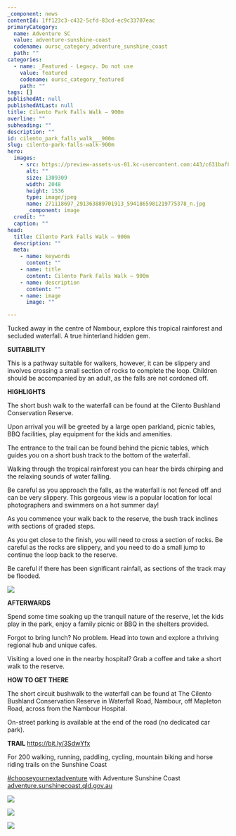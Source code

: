 ```yaml
---
_component: news
contentId: 1ff123c3-c432-5cfd-83cd-ec9c33707eac
primaryCategory:
  name: Adventure SC
  value: adventure-sunshine-coast
  codename: oursc_category_adventure_sunshine_coast
  path: ""
categories:
  - name: _Featured - Legacy. Do not use
    value: featured
    codename: oursc_category_featured
    path: ""
tags: []
publishedAt: null
publishedAtLast: null
title: Cilento Park Falls Walk – 900m
overline: ""
subheading: ""
description: ""
id: cilento_park_falls_walk___900m
slug: cilento-park-falls-walk-900m
hero:
  images:
    - src: https://preview-assets-us-01.kc-usercontent.com:443/c631baf8-1b46-001f-580c-d0001b68b4a8/3fb05193-b2d3-40c8-8d28-2e627bf98773/271118697_291363889701913_5941865981219775378_n.jpg
      alt: ""
      size: 1309309
      width: 2048
      height: 1536
      type: image/jpeg
      name: 271118697_291363889701913_5941865981219775378_n.jpg
      _component: image
  credit: ""
  caption: ""
head:
  title: Cilento Park Falls Walk – 900m
  description: ""
  meta:
    - name: keywords
      content: ""
    - name: title
      content: Cilento Park Falls Walk – 900m
    - name: description
      content: ""
    - name: image
      image: ""

---
```

Tucked away in the centre of Nambour, explore this tropical rainforest and secluded waterfall. A true hinterland hidden gem.

**SUITABILITY**

This is a pathway suitable for walkers, however, it can be slippery and involves crossing a small section of rocks to complete the loop. Children should be accompanied by an adult, as the falls are not cordoned off.

**HIGHLIGHTS**

The short bush walk to the waterfall can be found at the Cilento Bushland Conservation Reserve.

Upon arrival you will be greeted by a large open parkland, picnic tables, BBQ facilities, play equipment for the kids and amenities.

The entrance to the trail can be found behind the picnic tables, which guides you on a short bush track to the bottom of the waterfall.

Walking through the tropical rainforest you can hear the birds chirping and the relaxing sounds of water falling.

Be careful as you approach the falls, as the waterfall is not fenced off and can be very slippery. This gorgeous view is a popular location for local photographers and swimmers on a hot summer day!

As you commence your walk back to the reserve, the bush track inclines with sections of graded steps.

As you get close to the finish, you will need to cross a section of rocks. Be careful as the rocks are slippery, and you need to do a small jump to continue the loop back to the reserve.

Be careful if there has been significant rainfall, as sections of the track may be flooded.

![](https://preview-assets-us-01.kc-usercontent.com:443/c631baf8-1b46-001f-580c-d0001b68b4a8/f5203e41-fc74-479b-8e78-ce6be91b5630/271046453_291363983035237_2804665252013674273_n-1024x1024.jpg)

**AFTERWARDS**

Spend some time soaking up the tranquil nature of the reserve, let the kids play in the park, enjoy a family picnic or BBQ in the shelters provided.

Forgot to bring lunch? No problem. Head into town and explore a thriving regional hub and unique cafes.

Visiting a loved one in the nearby hospital? Grab a coffee and take a short walk to the reserve.

**HOW TO GET THERE**

The short circuit bushwalk to the waterfall can be found at The Cilento Bushland Conservation Reserve in Waterfall Road, Nambour, off Mapleton Road, across from the Nambour Hospital.

On-street parking is available at the end of the road (no dedicated car park).

**TRAIL** <https://bit.ly/3SdwYfx>
&#x20; 

For 200 walking, running, paddling, cycling, mountain biking and horse riding trails on the Sunshine Coast

[#chooseyournextadventure](https://www.facebook.com/hashtag/chooseyournextadventure?__eep__=6&__cft__%5b0%5d=AZVv7rtdXumAkxzjneU7LVWrUN8z9H9yLubRrqB1CoIPMjHTTa3AFx5xj6rBGA-qE4vAeJnHAR6g7-gsWP6fd5lZdqgg9xKklHHFMRPqAsQD8jU74zOWNQ_y92Vav4MeAHM&__tn__=*NK-R)
&#x20;with Adventure Sunshine Coast [adventure.sunshinecoast.qld.gov.au](https://adventure.sunshinecoast.qld.gov.au/)


![](https://preview-assets-us-01.kc-usercontent.com:443/c631baf8-1b46-001f-580c-d0001b68b4a8/b9994961-5846-47d7-81b3-113f593b0d0e/271204300_291364273035208_3609846258097647544_n-1024x1024.jpg)

![](https://preview-assets-us-01.kc-usercontent.com:443/c631baf8-1b46-001f-580c-d0001b68b4a8/c72f34ac-7a0f-4009-b684-40a8cb902a5a/271181057_291364203035215_3418702260681387326_n-1024x1024.jpg)

![](https://preview-assets-us-01.kc-usercontent.com:443/c631baf8-1b46-001f-580c-d0001b68b4a8/33baab9f-e9a0-4f29-8b69-6d13fa84860f/271185705_291364073035228_2886658799386233462_n-1024x1024.jpg)
